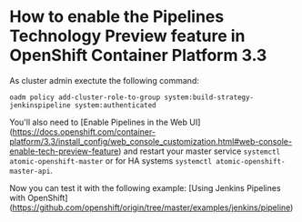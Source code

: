 # How to enable the Pipelines Technology Preview feature in OpenShift Container Platform 3.3

As cluster admin exectute the following command:

`oadm policy add-cluster-role-to-group system:build-strategy-jenkinspipeline system:authenticated`

You'll also need to [Enable Pipelines in the Web UI] (https://docs.openshift.com/container-platform/3.3/install_config/web_console_customization.html#web-console-enable-tech-preview-feature) and restart your master service ```systemctl atomic-openshift-master``` or for HA systems ```systemctl atomic-openshift-master-api```.


Now you can test it with the following example: [Using Jenkins Pipelines with OpenShift] (https://github.com/openshift/origin/tree/master/examples/jenkins/pipeline)
 
